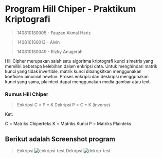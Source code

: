 # Program Hill Chiper - Praktikum Kriptografi

> 140810180005 - Fauzan Akmal Hariz

> 140810180013 - Alvin

> 140810180049 - Rizky Anugerah



Hill Cipher merupakan salah satu algoritma kriptografi kunci simetris yang memiliki beberapa kelebihan dalam enkripsi data. Untuk menghindari matrik kunci yang tidak invertible, matrik kunci dibangkitkan menggunakan koefisien binomial newton.  Proses enkripsi dan deskripsi menggunakan kunci yang sama, plaintext dapat menggunakan media gambar atau text.

### Rumus Hill Chiper
> Enkripsi
C = P * K
> Dekripsi
P = C * K (inverse)

Ket:

C = Matriks Chiperteks
K = Matriks Kunci
P = Matriks Plainteks

## Berikut adalah Screenshot program

> Enkripsi
![enkripsi-test](https://user-images.githubusercontent.com/47733168/94436752-04779e80-01c7-11eb-813a-b8437b22c65b.jpg)
> Dekripsi
![dekrip-test](https://user-images.githubusercontent.com/47733168/94436773-0ccfd980-01c7-11eb-9044-f16a544e13b2.jpg)
